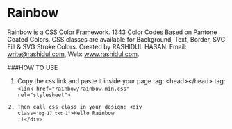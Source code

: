 # Rainbow
Rainbow is a CSS Color Framework. 1343 Color Codes Based on Pantone Coated Colors. CSS classes are available for Background, Text, Border, SVG Fill & SVG Stroke Colors. Created by RASHIDUL HASAN. Email: write@rashidul.com, Web: www.rashidul.com.

###HOW TO USE
1. Copy the css link and paste it inside your page **<head></head>** tag: &lt;head&gt;&lt;/head&gt; tag: <code class="html">&lt;link href=&quot;rainbow/rainbow.min.css&quot; rel=&quot;stylesheet&quot;&gt;
1. Then call css class in your design: &lt;div class=<code class="html">&quot;bg-17 txt-1&quot;</code>&gt;Hello Rainbow :)&lt;/div&gt;